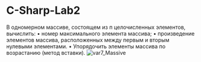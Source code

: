 # C-Sharp-Lab2

В одномерном массиве, состоящем из п целочисленных элементов, вычислить:
•	номер максимального элемента массива;
•	произведение элементов массива, расположенных между первым и вторым нулевыми элементами.
•	Упорядочить элементы массива по возрастанию (метод вставки).
![var7_Massive](https://user-images.githubusercontent.com/86869673/143784754-8269517b-0331-4701-a52e-dc8128445959.jpg)

